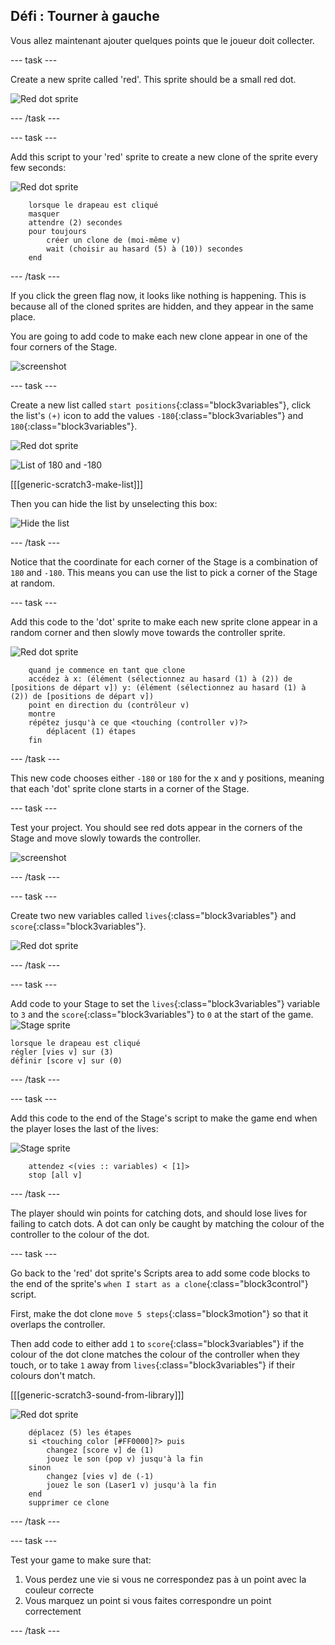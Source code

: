 ## Défi : Tourner à gauche

Vous allez maintenant ajouter quelques points que le joueur doit collecter.

\--- task \---

Create a new sprite called 'red'. This sprite should be a small red dot.

![Red dot sprite](images/dots-red.png)

\--- /task \---

\--- task \---

Add this script to your 'red' sprite to create a new clone of the sprite every few seconds:

![Red dot sprite](images/red-sprite.png)

```blocks3
    lorsque le drapeau est cliqué
    masquer
    attendre (2) secondes
    pour toujours
        créer un clone de (moi-même v)
        wait (choisir au hasard (5) à (10)) secondes
    end
```

\--- /task \---

If you click the green flag now, it looks like nothing is happening. This is because all of the cloned sprites are hidden, and they appear in the same place.

You are going to add code to make each new clone appear in one of the four corners of the Stage.

![screenshot](images/dots-start.png)

\--- task \---

Create a new list called `start positions`{:class="block3variables"}, click the list's `(+)` icon to add the values `-180`{:class="block3variables"} and `180`{:class="block3variables"}.

![Red dot sprite](images/red-sprite.png)

![List of 180 and -180](images/dots-list.png)

[[[generic-scratch3-make-list]]]

Then you can hide the list by unselecting this box:

![Hide the list](images/hide-list.png)

\--- /task \---

Notice that the coordinate for each corner of the Stage is a combination of `180` and `-180`. This means you can use the list to pick a corner of the Stage at random.

\--- task \---

Add this code to the 'dot' sprite to make each new sprite clone appear in a random corner and then slowly move towards the controller sprite.

![Red dot sprite](images/red-sprite.png)

```blocks3
    quand je commence en tant que clone
    accédez à x: (élément (sélectionnez au hasard (1) à (2)) de [positions de départ v]) y: (élément (sélectionnez au hasard (1) à (2)) de [positions de départ v])
    point en direction du (contrôleur v)
    montre
    répétez jusqu'à ce que <touching (controller v)?>
        déplacent (1) étapes
    fin
```

\--- /task \---

This new code chooses either `-180` or `180` for the x and y positions, meaning that each 'dot' sprite clone starts in a corner of the Stage.

\--- task \---

Test your project. You should see red dots appear in the corners of the Stage and move slowly towards the controller.

![screenshot](images/dots-red-test.png)

\--- /task \---

\--- task \---

Create two new variables called `lives`{:class="block3variables"} and `score`{:class="block3variables"}.

![Red dot sprite](images/red-sprite.png)

\--- /task \---

\--- task \---

Add code to your Stage to set the `lives`{:class="block3variables"} variable to `3` and the `score`{:class="block3variables"} to `0` at the start of the game. ![Stage sprite](images/stage-sprite.png)

```blocks3
lorsque le drapeau est cliqué
régler [vies v] sur (3)
définir [score v] sur (0)
```

\--- /task \---

\--- task \---

Add this code to the end of the Stage's script to make the game end when the player loses the last of the lives:

![Stage sprite](images/stage-sprite.png)

```blocks3
    attendez <(vies :: variables) < [1]>
    stop [all v]
```

\--- /task \---

The player should win points for catching dots, and should lose lives for failing to catch dots. A dot can only be caught by matching the colour of the controller to the colour of the dot.

\--- task \---

Go back to the 'red' dot sprite's Scripts area to add some code blocks to the end of the sprite's `when I start as a clone`{:class="block3control"} script.

First, make the dot clone `move 5 steps`{:class="block3motion"} so that it overlaps the controller.

Then add code to either add `1` to `score`{:class="block3variables"} if the colour of the dot clone matches the colour of the controller when they touch, or to take `1` away from `lives`{:class="block3variables"} if their colours don't match.

[[[generic-scratch3-sound-from-library]]]

![Red dot sprite](images/red-sprite.png)

```blocks3
    déplacez (5) les étapes
    si <touching color [#FF0000]?> puis
        changez [score v] de (1)
        jouez le son (pop v) jusqu'à la fin
    sinon
        changez [vies v] de (-1)
        jouez le son (Laser1 v) jusqu'à la fin
    end
    supprimer ce clone
```

\--- /task \---

\--- task \---

Test your game to make sure that:

1. Vous perdez une vie si vous ne correspondez pas à un point avec la couleur correcte
2. Vous marquez un point si vous faites correspondre un point correctement

\--- /task \---